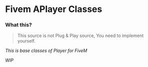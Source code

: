 
# Fivem APlayer Classes
### What this?
> This source is not Plug & Play source, You need to implement yourself.

*This is base classes of Player for FiveM*

*WIP*